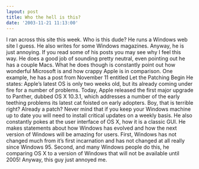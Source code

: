 ```yaml
---
layout: post
title: Who the hell is this?
date: '2003-11-21 11:13:00'
---
```


I ran across this site this week. Who is this dude? He runs a Windows web site I guess. He also writes for some Windows magazines. Anyway, he is just annoying. If you read some of his posts you may see why I feel this way. He does a good job of sounding pretty neutral, even pointing out he has a couple Macs. What he does though is constantly point out how wonderful Microsoft is and how crappy Apple is in comparison. One example, he has a post from November 11 entitled Let the Patching Begin He states: Apple’s latest OS is only two weeks old, but its already coming under fire for a number of problems. Today, Apple released the first major upgrade to Panther, dubbed OS X 10.3.1, which addresses a number of the early teething problems its latest cat foisted on early adopters. Boy, that is terrible right? Already a patch? Never mind that if you keep your Windows machine up to date you will need to install critical updates on a weekly basis. He also constantly pokes at the user interface of OS X, how it is a classic GUI. He makes statements about how Windows has evolved and how the next version of Windows will be amazing for users. First, Windows has not changed much from it’s first incarnation and has not changed at all really since Windows 95. Second, and many Windows people do this, he comparing OS X to a version of Windows that will not be available until 2005! Anyway, this guy just annoyed me.